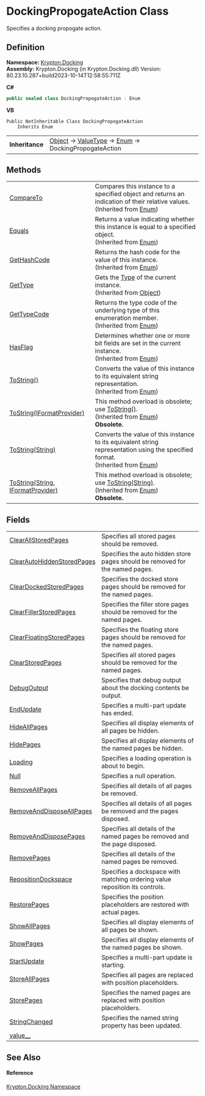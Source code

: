 # DockingPropogateAction Class


Specifies a docking propogate action.



## Definition
**Namespace:** <a href="98399376-cf41-9454-4b4d-4fab2ca20bc7.md">Krypton.Docking</a>  
**Assembly:** Krypton.Docking (in Krypton.Docking.dll) Version: 80.23.10.287+build2023-10-14T12:58:55:711Z

**C#**
``` C#
public sealed class DockingPropogateAction : Enum
```
**VB**
``` VB
Public NotInheritable Class DockingPropogateAction
	Inherits Enum
```

<table><tr><td><strong>Inheritance</strong></td><td><a href="https://learn.microsoft.com/dotnet/api/system.object" target="_blank" rel="noopener noreferrer">Object</a>  →  <a href="https://learn.microsoft.com/dotnet/api/system.valuetype" target="_blank" rel="noopener noreferrer">ValueType</a>  →  <a href="https://learn.microsoft.com/dotnet/api/system.enum" target="_blank" rel="noopener noreferrer">Enum</a>  →  DockingPropogateAction</td></tr>
</table>



## Methods
<table>
<tr>
<td><a href="https://learn.microsoft.com/dotnet/api/system.enum.compareto#system-enum-compareto(system-object)" target="_blank" rel="noopener noreferrer">CompareTo</a></td>
<td>Compares this instance to a specified object and returns an indication of their relative values.<br />(Inherited from <a href="https://learn.microsoft.com/dotnet/api/system.enum" target="_blank" rel="noopener noreferrer">Enum</a>)</td></tr>
<tr>
<td><a href="https://learn.microsoft.com/dotnet/api/system.enum.equals#system-enum-equals(system-object)" target="_blank" rel="noopener noreferrer">Equals</a></td>
<td>Returns a value indicating whether this instance is equal to a specified object.<br />(Inherited from <a href="https://learn.microsoft.com/dotnet/api/system.enum" target="_blank" rel="noopener noreferrer">Enum</a>)</td></tr>
<tr>
<td><a href="https://learn.microsoft.com/dotnet/api/system.enum.gethashcode#system-enum-gethashcode" target="_blank" rel="noopener noreferrer">GetHashCode</a></td>
<td>Returns the hash code for the value of this instance.<br />(Inherited from <a href="https://learn.microsoft.com/dotnet/api/system.enum" target="_blank" rel="noopener noreferrer">Enum</a>)</td></tr>
<tr>
<td><a href="https://learn.microsoft.com/dotnet/api/system.object.gettype#system-object-gettype" target="_blank" rel="noopener noreferrer">GetType</a></td>
<td>Gets the <a href="https://learn.microsoft.com/dotnet/api/system.type" target="_blank" rel="noopener noreferrer">Type</a> of the current instance.<br />(Inherited from <a href="https://learn.microsoft.com/dotnet/api/system.object" target="_blank" rel="noopener noreferrer">Object</a>)</td></tr>
<tr>
<td><a href="https://learn.microsoft.com/dotnet/api/system.enum.gettypecode#system-enum-gettypecode" target="_blank" rel="noopener noreferrer">GetTypeCode</a></td>
<td>Returns the type code of the underlying type of this enumeration member.<br />(Inherited from <a href="https://learn.microsoft.com/dotnet/api/system.enum" target="_blank" rel="noopener noreferrer">Enum</a>)</td></tr>
<tr>
<td><a href="https://learn.microsoft.com/dotnet/api/system.enum.hasflag#system-enum-hasflag(system-enum)" target="_blank" rel="noopener noreferrer">HasFlag</a></td>
<td>Determines whether one or more bit fields are set in the current instance.<br />(Inherited from <a href="https://learn.microsoft.com/dotnet/api/system.enum" target="_blank" rel="noopener noreferrer">Enum</a>)</td></tr>
<tr>
<td><a href="https://learn.microsoft.com/dotnet/api/system.enum.tostring#system-enum-tostring" target="_blank" rel="noopener noreferrer">ToString()</a></td>
<td>Converts the value of this instance to its equivalent string representation.<br />(Inherited from <a href="https://learn.microsoft.com/dotnet/api/system.enum" target="_blank" rel="noopener noreferrer">Enum</a>)</td></tr>
<tr>
<td><a href="https://learn.microsoft.com/dotnet/api/system.enum.tostring#system-enum-tostring(system-iformatprovider)" target="_blank" rel="noopener noreferrer">ToString(IFormatProvider)</a></td>
<td>This method overload is obsolete; use <a href="https://learn.microsoft.com/dotnet/api/system.enum.tostring#system-enum-tostring" target="_blank" rel="noopener noreferrer">ToString()</a>.<br />(Inherited from <a href="https://learn.microsoft.com/dotnet/api/system.enum" target="_blank" rel="noopener noreferrer">Enum</a>)<br /><strong>Obsolete.</strong></td></tr>
<tr>
<td><a href="https://learn.microsoft.com/dotnet/api/system.enum.tostring#system-enum-tostring(system-string)" target="_blank" rel="noopener noreferrer">ToString(String)</a></td>
<td>Converts the value of this instance to its equivalent string representation using the specified format.<br />(Inherited from <a href="https://learn.microsoft.com/dotnet/api/system.enum" target="_blank" rel="noopener noreferrer">Enum</a>)</td></tr>
<tr>
<td><a href="https://learn.microsoft.com/dotnet/api/system.enum.tostring#system-enum-tostring(system-string-system-iformatprovider)" target="_blank" rel="noopener noreferrer">ToString(String, IFormatProvider)</a></td>
<td>This method overload is obsolete; use <a href="https://learn.microsoft.com/dotnet/api/system.enum.tostring#system-enum-tostring(system-string)" target="_blank" rel="noopener noreferrer">ToString(String)</a>.<br />(Inherited from <a href="https://learn.microsoft.com/dotnet/api/system.enum" target="_blank" rel="noopener noreferrer">Enum</a>)<br /><strong>Obsolete.</strong></td></tr>
</table>

## Fields
<table>
<tr>
<td><a href="7fb8f1fc-b797-590e-90d2-1b5fd3d8b554.md">ClearAllStoredPages</a></td>
<td>Specifies all stored pages should be removed.</td></tr>
<tr>
<td><a href="a1cb53b1-a124-7de0-d947-8aed02251048.md">ClearAutoHiddenStoredPages</a></td>
<td>Specifies the auto hidden store pages should be removed for the named pages.</td></tr>
<tr>
<td><a href="696e9715-74ba-9fed-945a-30bf61775a56.md">ClearDockedStoredPages</a></td>
<td>Specifies the docked store pages should be removed for the named pages.</td></tr>
<tr>
<td><a href="b8acfe1e-2190-f811-4d16-820b9eaadbfe.md">ClearFillerStoredPages</a></td>
<td>Specifies the filler store pages should be removed for the named pages.</td></tr>
<tr>
<td><a href="84accf47-30ed-0e2f-4163-b387deda9ab0.md">ClearFloatingStoredPages</a></td>
<td>Specifies the floating store pages should be removed for the named pages.</td></tr>
<tr>
<td><a href="4792c243-1c84-cefb-b2c8-dbf5e79d1bab.md">ClearStoredPages</a></td>
<td>Specifies all stored pages should be removed for the named pages.</td></tr>
<tr>
<td><a href="d80d1475-920d-4349-e488-7d7da0a45e54.md">DebugOutput</a></td>
<td>Specifies that debug output about the docking contents be output.</td></tr>
<tr>
<td><a href="144fc6aa-c858-b91e-4013-abdecbf41126.md">EndUpdate</a></td>
<td>Specifies a multi-part update has ended.</td></tr>
<tr>
<td><a href="b5e0bd3e-dd2c-3216-835b-7449a2940bbc.md">HideAllPages</a></td>
<td>Specifies all display elements of all pages be hidden.</td></tr>
<tr>
<td><a href="24e008a6-a418-5bba-4fe7-a92e4a2a260b.md">HidePages</a></td>
<td>Specifies all display elements of the named pages be hidden.</td></tr>
<tr>
<td><a href="b5e55993-8036-d227-a8c8-07df6be73d11.md">Loading</a></td>
<td>Specifies a loading operation is about to begin.</td></tr>
<tr>
<td><a href="0101eeaf-c057-8373-f3f1-8fab8b28142c.md">Null</a></td>
<td>Specifies a null operation.</td></tr>
<tr>
<td><a href="daf5d476-474c-8908-ce94-9ef28eb383d9.md">RemoveAllPages</a></td>
<td>Specifies all details of all pages be removed.</td></tr>
<tr>
<td><a href="0f997a7b-1865-0479-5612-6e6576f4d7b1.md">RemoveAndDisposeAllPages</a></td>
<td>Specifies all details of all pages be removed and the pages disposed.</td></tr>
<tr>
<td><a href="13f89e39-332b-56c4-6462-ec52442a1b58.md">RemoveAndDisposePages</a></td>
<td>Specifies all details of the named pages be removed and the page disposed.</td></tr>
<tr>
<td><a href="fbb52581-1eb8-106a-7186-5e9033e490b4.md">RemovePages</a></td>
<td>Specifies all details of the named pages be removed.</td></tr>
<tr>
<td><a href="608fbf6a-a3d9-5428-c7bc-f828b538a6fb.md">RepositionDockspace</a></td>
<td>Specifies a dockspace with matching ordering value reposition its controls.</td></tr>
<tr>
<td><a href="70c59808-5978-aac0-ef6f-a43d3fe00e29.md">RestorePages</a></td>
<td>Specifies the position placeholders are restored with actual pages.</td></tr>
<tr>
<td><a href="a27430a3-d6de-6cc5-0626-2fd232983202.md">ShowAllPages</a></td>
<td>Specifies all display elements of all pages be shown.</td></tr>
<tr>
<td><a href="29791f83-d460-007f-23a7-084be95542e3.md">ShowPages</a></td>
<td>Specifies all display elements of the named pages be shown.</td></tr>
<tr>
<td><a href="ccfbd6c1-5fd0-3a35-98e7-62c2fe8aac3c.md">StartUpdate</a></td>
<td>Specifies a multi-part update is starting.</td></tr>
<tr>
<td><a href="ee7fc98a-b6e2-2226-cd9b-903c8249e316.md">StoreAllPages</a></td>
<td>Specifies all pages are replaced with position placeholders.</td></tr>
<tr>
<td><a href="b2db6fca-03ea-52d0-1dd6-35d274419c17.md">StorePages</a></td>
<td>Specifies the named pages are replaced with position placeholders.</td></tr>
<tr>
<td><a href="b3aca0e6-468f-3ca3-b15f-ba0c47b88d0f.md">StringChanged</a></td>
<td>Specifies the named string property has been updated.</td></tr>
<tr>
<td><a href="9f322150-ceba-3b34-c6c1-ae06f3175d8c.md">value__</a></td>
<td> </td></tr>
</table>

## See Also


#### Reference
<a href="98399376-cf41-9454-4b4d-4fab2ca20bc7.md">Krypton.Docking Namespace</a>  
